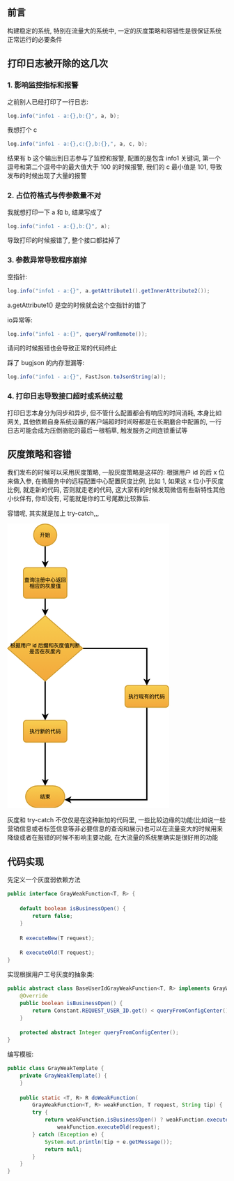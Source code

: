 ## 前言

构建稳定的系统, 特别在流量大的系统中, 一定的灰度策略和容错性是很保证系统正常运行的必要条件

## 打印日志被开除的这几次

### 1. 影响监控指标和报警

之前别人已经打印了一行日志:

```java
log.info("info1 - a:{},b:{}", a, b);
```

我想打个 c

```java
log.info("info1 - a:{},c:{},b:{},", a, c, b);
```

结果有 b 这个输出到日志参与了监控和报警, 配置的是包含 info1 关键词, 第一个逗号和第二个逗号中的最大值大于 100 的时候报警, 我们的 c 最小值是 101, 导致发布的时候出现了大量的报警

### 2. 占位符格式与传参数量不对

我就想打印一下 a 和 b, 结果写成了

```java
log.info("info1 - a:{},b:{}", a);
```

导致打印的时候报错了, 整个接口都挂掉了

### 3. 参数异常导致程序崩掉

空指针:

```java
log.info("info1 - a:{}", a.getAttribute1().getInnerAttribute2());
```

a.getAttribute1\(\) 是空的时候就会这个空指针的错了

io异常等:

```java
log.info("info1 - a:{}", queryAFromRemote());
```

请问的时候报错也会导致正常的代码终止

踩了 bugjson 的内存泄漏等:

```java
log.info("info1 - a:{}", FastJson.toJsonString(a));
```

### 4. 打印日志导致接口超时或系统过载

打印日志本身分为同步和异步, 但不管什么配置都会有响应的时间消耗, 本身比如网关, 其他依赖自身系统设置的客户端超时时间呀都是在长期磨合中配置的, 一行日志可能会成为压倒骆驼的最后一根稻草, 触发服务之间连锁重试等

## 灰度策略和容错

我们发布的时候可以采用灰度策略, 一般灰度策略是这样的: 根据用户 id 的后 x 位来做入参, 在微服务中的远程配置中心配置灰度比例, 比如 1, 如果这 x 位小于灰度比例, 就走新的代码, 否则就走老的代码, 这大家有的时候发现微信有些新特性其他小伙伴有, 你却没有, 可能就是你的工号尾数比较靠后.

容错呢, 其实就是加上 try-catch,,,

![](/assets/2020121200.png)

灰度和 try-catch 不仅仅是在这种新加的代码里, 一些比较边缘的功能\(比如说一些营销信息或者标签信息等非必要信息的查询和展示\)也可以在流量变大的时候用来降级或者在报错的时候不影响主要功能, 在大流量的系统里确实是很好用的功能

## 代码实现

先定义一个灰度弱依赖方法

```java
public interface GrayWeakFunction<T, R> {

    default boolean isBusinessOpen() {
        return false;
    }

    R executeNew(T request);

    R executeOld(T request);
}
```

实现根据用户工号灰度的抽象类:

```java
public abstract class BaseUserIdGrayWeakFunction<T, R> implements GrayWeakFunction<T, R> {
    @Override
    public boolean isBusinessOpen() {
        return Constant.REQUEST_USER_ID.get() < queryFromConfigCenter();
    }

    protected abstract Integer queryFromConfigCenter();
}
```

编写模板:

```java
public class GrayWeakTemplate {
    private GrayWeakTemplate() {
    }

    public static <T, R> R doWeakFunction(
        GrayWeakFunction<T, R> weakFunction, T request, String tip) {
        try {
            return weakFunction.isBusinessOpen() ? weakFunction.executeNew(request) :
                weakFunction.executeOld(request);
        } catch (Exception e) {
            System.out.println(tip + e.getMessage());
            return null;
        }
    }
}
```




